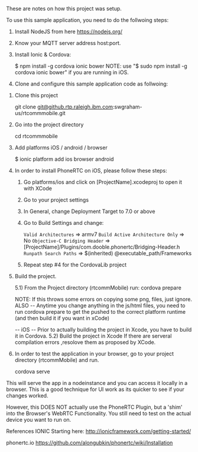 These are notes on how this project was setup.

To use this sample application, you need to do the follwoing steps:

1. Install NodeJS from here https://nodejs.org/

2. Know your MQTT server address host:port. 

3. Install Ionic & Cordova:

      $  npm install -g cordova ionic bower
      NOTE: use "$ sudo npm install -g cordova ionic bower" if you are running in iOS.
  

4. Clone and configure this sample application code as follwoing:
 
  1) Clone this project

      git clone git@github.rtp.raleigh.ibm.com:swgraham-us/rtcommmobile.git

  2) Go into the project directory

      cd rtcommmobile 

  3) Add platforms iOS / android / browser

      $  ionic platform add ios browser android

  4) In order to install PhoneRTC on iOS, please follow these steps:

      1. Go platforms/ios and click on [ProjectName].xcodeproj to open it with XCode 
      2. Go to your project settings 
      3. In General, change Deployment Target to 7.0 or above 
      4. Go to Build Settings and change:

          `Valid Architectures` => armv7
          `Build Active Architecture Only` => No
          `Objective-C Bridging Header` =>
              [ProjectName]/Plugins/com.dooble.phonertc/Bridging-Header.h
          `Runpath Search Paths` =>
              $(inherited) @executable_path/Frameworks
      5. Repeat step #4 for the CordovaLib project

  5) Build the project.

      5.1) From the Project directory (rtcommMobile) run:
        cordova prepare
  
      NOTE: If this throws some errors on copying some png, files, just ignore.
      ALSO -- Anytime you change anything in the js/html files, you need to run cordova prepare to get the 
      pushed to the correct platform runtime (and then build it if you want in xCode)

      -- iOS -- Prior to actually building the project in Xcode, you have to build it in Cordova.
      5.2) Build the project in Xcode
      If there are serveral compilation errors ,resolove them as proposed by XCode.

  6) In order to test the application in your browser, go to your project directory (rtcommMobile) and run.

      cordova serve
 
   This will serve the app in a nodeinstance and you can access it locally in a browser. 
   This is a good technique for UI work as its quicker to see if your changes worked.

   However, this DOES NOT actually use the PhoneRTC Plugin, but a 'shim' into the Browser's 
   WebRTC Functionality. You still need to test on the actual device you want to run on.

References
IONIC
Starting here: http://ionicframework.com/getting-started/

phonertc.io
https://github.com/alongubkin/phonertc/wiki/Installation
